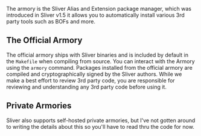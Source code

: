 The armory is the Sliver Alias and Extension package manager, which was introduced in Sliver v1.5 it allows you to automatically install various 3rd party tools such as BOFs and more.

## The Official Armory

The official armory ships with Sliver binaries and is included by default in the `Makefile` when compiling from source. You can interact with the Armory using the `armory` command. Packages installed from the official armory are compiled and cryptographically signed by the Sliver authors. While we make a best effort to review 3rd party code, you are responsible for reviewing and understanding any 3rd party code before using it.

## Private Armories

Sliver also supports self-hosted private armories, but I've not gotten around to writing the details about this so you'll have to read thru the code for now.